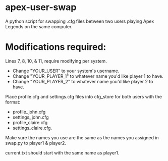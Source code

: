 # apex-user-swap
A python script for swapping .cfg files between two users playing Apex Legends on the same computer.

# Modifications required:
Lines 7, 8, 10, & 11, require modifying per system.
- Change "YOUR_USER" to your system's username.
- Change "YOUR_PLAYER_1" to whatever name you'd like player 1 to have.
- Change "YOUR_PLAYER_2" to whatever name you'd like player 2 to have.

Place profile.cfg and settings.cfg files into cfg_store for both users with the format:
- profile_john.cfg
- settings_john.cfg
- profile_claire.cfg
- settings_claire.cfg.

Make sure the names you use are the same as the names you assigned in swap.py to player1 & player2.

current.txt should start with the same name as player1.
